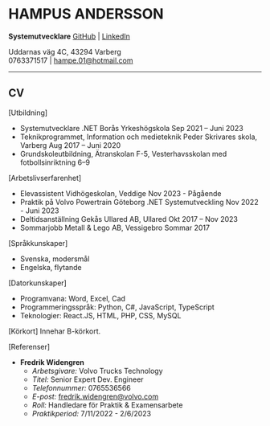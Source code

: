 # HAMPUS ANDERSSON

**Systemutvecklare**
[GitHub](https://github.com/HampusAndersson01) | [LinkedIn](https://www.linkedin.com/in/hampusandersson01)

Uddarnas väg 4C, 43294 Varberg  
0763371517 | hampe.01@hotmail.com

---

## CV

[Utbildning]

- Systemutvecklare .NET
  Borås Yrkeshögskola
  Sep 2021 – Juni 2023
- Teknikprogrammet, Information och medieteknik
  Peder Skrivares skola, Varberg
  Aug 2017 – Juni 2020
- Grundskoleutbildning, Ätranskolan F-5, Vesterhavsskolan med fotbollsinriktning 6–9

[Arbetslivserfarenhet]

- Elevassistent
  Vidhögeskolan, Veddige
  Nov 2023 - Pågående
- Praktik på Volvo Powertrain Göteborg
  .NET Systemutveckling
  Nov 2022 - Juni 2023
- Deltidsanställning
  Gekås Ullared AB, Ullared
  Okt 2017 – Nov 2023
- Sommarjobb
  Metall & Lego AB, Vessigebro
  Sommar 2017

[Språkkunskaper]

- Svenska, modersmål
- Engelska, flytande

[Datorkunskaper]

- Programvana: Word, Excel, Cad
- Programmeringsspråk: Python, C#, JavaScript, TypeScript
- Teknologier: React.JS, HTML, PHP, CSS, MySQL

[Körkort]
Innehar B-körkort.

[Referenser]

- **Fredrik Widengren**
  - _Arbetsgivare:_ Volvo Trucks Technology
  - _Titel:_ Senior Expert Dev. Engineer
  - _Telefonnummer:_ 0765536566
  - _E-post:_ fredrik.widengren@volvo.com
  - _Roll:_ Handledare för Praktik & Examensarbete
  - _Praktikperiod:_ 7/11/2022 - 2/6/2023
